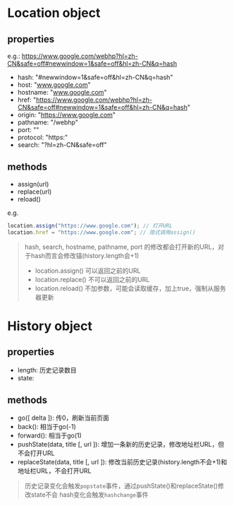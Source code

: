 # Location object

## properties
e.g.: https://www.google.com/webhp?hl=zh-CN&safe=off#newwindow=1&safe=off&hl=zh-CN&q=hash

- hash: "#newwindow=1&safe=off&hl=zh-CN&q=hash"
- host: "www.google.com"
- hostname: "www.google.com"
- href: "https://www.google.com/webhp?hl=zh-CN&safe=off#newwindow=1&safe=off&hl=zh-CN&q=hash"
- origin: "https://www.google.com"
- pathname: "/webhp"
- port: ""
- protocol: "https:"
- search: "?hl=zh-CN&safe=off"

## methods
- assign(url)
- replace(url)
- reload()

e.g.
```javascript
location.assign("https://www.google.com"); // 打开URL
location.href = "https://www.google.com"; // 隐式调用assign()
```
> hash, search, hostname, pathname, port 的修改都会打开新的URL，对于hash而言会修改锚(history.length会+1)
> - location.assign() 可以返回之前的URL
> - location.replace() 不可以返回之前的URL
> - location.reload() 不加参数，可能会读取缓存，加上true，强制从服务器更新

# History object

## properties
- length: 历史记录数目
- state: 

## methods
- go([ delta ]): 传0，刷新当前页面
- back(): 相当于go(-1)
- forward(): 相当于go(1)
- pushState(data, title [, url ]): 增加一条新的历史记录，修改地址栏URL，但不会打开URL
- replaceState(data, title [, url ]): 修改当前历史记录(history.length不会+1)和地址栏URL，不会打开URL

> 历史记录变化会触发`popstate`事件，通过pushState()和replaceState()修改state不会
> hash变化会触发`hashchange`事件

